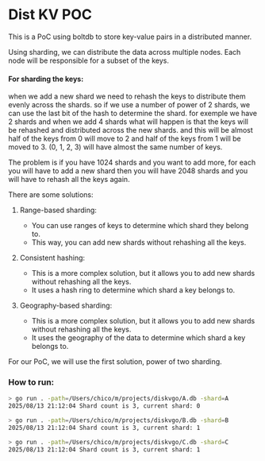 # Dist KV POC

This is a PoC using boltdb to store key-value pairs in a distributed manner.

Using sharding, we can distribute the data across multiple nodes. 
Each node will be responsible for a subset of the keys.

#### For sharding the keys:

when we add a new shard we need to rehash the keys to distribute them evenly across the shards.
so if we use a number of power of 2 shards, we can use the last bit of the hash to determine the shard.
for exemple we have 2 shards and when we add 4 shards what will happen is that the keys will be rehashed and distributed across the new shards.
and this will be almost half of the keys from 0 will move to 2 and half of the keys from 1 
will be moved to 3. (0, 1, 2, 3) will have almost the same number of keys.

The problem is if you have 1024 shards and you want to add more, for each 
you will have to add a new shard then you will have 2048 shards and you will have to rehash all the keys again.

There are some solutions:
1. Range-based sharding: 
   - You can use ranges of keys to determine which shard they belong to. 
   - This way, you can add new shards without rehashing all the keys.

2. Consistent hashing:
    - This is a more complex solution, but it allows you to add new shards without rehashing all the keys.
    - It uses a hash ring to determine which shard a key belongs to.

3. Geography-based sharding:
    - This is a more complex solution, but it allows you to add new shards without rehashing all the keys.
    - It uses the geography of the data to determine which shard a key belongs to.


For our PoC, we will use the first solution, power of two sharding.

### How to run:

```bash
> go run . -path=/Users/chico/m/projects/diskvgo/A.db -shard=A
2025/08/13 21:12:04 Shard count is 3, current shard: 0

> go run . -path=/Users/chico/m/projects/diskvgo/B.db -shard=B
2025/08/13 21:12:04 Shard count is 3, current shard: 1

> go run . -path=/Users/chico/m/projects/diskvgo/C.db -shard=C
2025/08/13 21:12:04 Shard count is 3, current shard: 1

```

